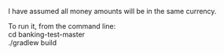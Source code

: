 I have assumed all money amounts will be in the same currency.

To run it, from the command line:  
cd banking-test-master   
./gradlew build
